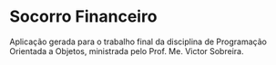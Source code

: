 # Socorro Financeiro
Aplicação gerada para o trabalho final da disciplina de Programação Orientada a Objetos, ministrada pelo Prof. Me. Victor Sobreira.

